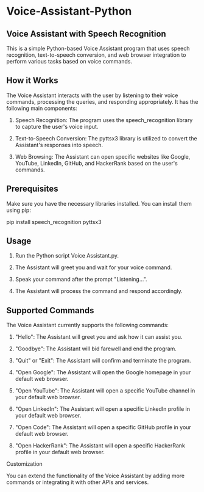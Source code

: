 # Voice-Assistant-Python

## Voice Assistant with Speech Recognition

This is a simple Python-based Voice Assistant program that uses speech recognition, text-to-speech conversion, and web browser integration to perform various tasks based on voice commands.

## How it Works

The Voice Assistant interacts with the user by listening to their voice commands, processing the queries, and responding appropriately. It has the following main components:

1. Speech Recognition: The program uses the speech_recognition library to capture the user's voice input.

2. Text-to-Speech Conversion: The pyttsx3 library is utilized to convert the Assistant's responses into speech.

3. Web Browsing: The Assistant can open specific websites like Google, YouTube, LinkedIn, GitHub, and HackerRank based on the user's commands.

## Prerequisites

Make sure you have the necessary libraries installed. You can install them using pip:

pip install speech_recognition pyttsx3

## Usage

1. Run the Python script Voice Assistant.py.

2. The Assistant will greet you and wait for your voice command.

3. Speak your command after the prompt "Listening...".

4. The Assistant will process the command and respond accordingly.

## Supported Commands

The Voice Assistant currently supports the following commands:

1. "Hello": The Assistant will greet you and ask how it can assist you.

2. "Goodbye": The Assistant will bid farewell and end the program.

3. "Quit" or "Exit": The Assistant will confirm and terminate the program.

4. "Open Google": The Assistant will open the Google homepage in your default web browser.

5. "Open YouTube": The Assistant will open a specific YouTube channel in your default web browser.

6. "Open LinkedIn": The Assistant will open a specific LinkedIn profile in your default web browser.

7. "Open Code": The Assistant will open a specific GitHub profile in your default web browser.

8. "Open HackerRank": The Assistant will open a specific HackerRank profile in your default web browser.

Customization

You can extend the functionality of the Voice Assistant by adding more commands or integrating it with other APIs and services.
